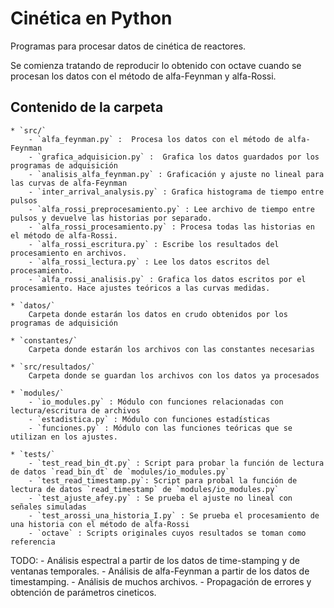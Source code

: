 Cinética en Python
==================

Programas para procesar datos de cinética de reactores.


Se comienza tratando de reproducir lo obtenido con octave cuando se procesan los datos con el método de alfa-Feynman y alfa-Rossi.

Contenido de la carpeta
-----------------------

    * `src/` 
        - `alfa_feynman.py` :  Procesa los datos con el método de alfa-Feynman
        - `grafica_adquisicion.py` :  Grafica los datos guardados por los programas de adquisición
        - `analisis_alfa_feynman.py` : Graficación y ajuste no lineal para las curvas de alfa-Feynman
        - `inter_arrival_analysis.py` : Grafica histograma de tiempo entre pulsos
        - `alfa_rossi_preprocesamiento.py` : Lee archivo de tiempo entre pulsos y devuelve las historias por separado.
        - `alfa_rossi_procesamiento.py` : Procesa todas las historias en el método de alfa-Rossi.
        - `alfa_rossi_escritura.py` : Escribe los resultados del procesamiento en archivos.
        - `alfa_rossi_lectura.py` : Lee los datos escritos del procesamiento.
        - `alfa_rossi_analisis.py` : Grafica los datos escritos por el procesamiento. Hace ajustes teóricos a las curvas medidas.

    * `datos/` 
        Carpeta donde estarán los datos en crudo obtenidos por los programas de adquisición
 
    * `constantes/` 
        Carpeta donde estarán los archivos con las constantes necesarias
    
    * `src/resultados/` 
        Carpeta donde se guardan los archivos con los datos ya procesados

    * `modules/`
        - `io_modules.py` : Módulo con funciones relacionadas con lectura/escritura de archivos
        - `estadistica.py` : Módulo con funciones estadísticas
        - `funciones.py` : Módulo con las funciones teóricas que se utilizan en los ajustes.

    * `tests/`
        - `test_read_bin_dt.py` : Script para probar la función de lectura de datos `read_bin_dt` de `modules/io_modules.py`
        - `test_read_timestamp.py`: Script para probal la función de lectura de datos `read_timestamp` de `modules/io_modules.py`
        - `test_ajuste_afey.py` : Se prueba el ajuste no lineal con señales simuladas
        - `test_arossi_una_historia_I.py` : Se prueba el procesamiento de una historia con el método de alfa-Rossi
        - `octave` : Scripts originales cuyos resultados se toman como referencia


TODO: 
      - Análisis espectral a partir de los datos de time-stamping y de ventanas temporales.
      - Análisis de alfa-Feynman a partir de los datos de timestamping.
      - Análisis de muchos archivos.
      - Propagación de errores y obtención de parámetros cineticos.
